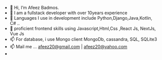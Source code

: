- 👋 Hi, I’m Afeez Badmos.
- 👀 I am a fullstack developer with over 10years experience
- 🌱 Languages I use in development include Python,Django,Java,Kotlin, C# ..
- 💞️ proficient frontend skills using Javascript,Html,Css ,React Js, NextJs, Vue Js
- 📫 For database, i use Mongo client MongoDb, cassandra, SQL, SQLite3 
- 📫 Mail me ... afeez20@gmail.com | afeez20@yahoo.com
- 

<!---
faze20/faze20 is a ✨ special ✨ repository because its `README.md` (this file) appears on your GitHub profile.
You can click the Preview link to take a look at your changes.
--->

